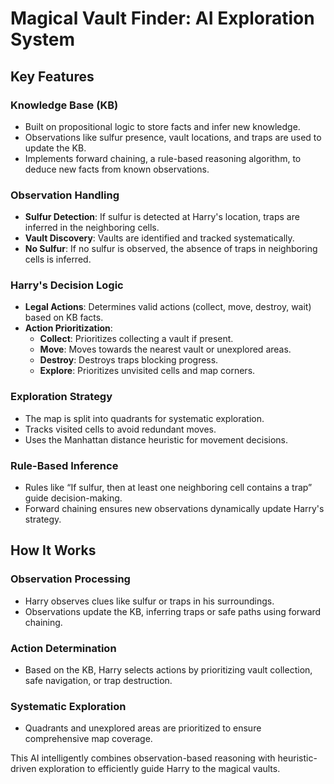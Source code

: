 # Magical Vault Finder: AI Exploration System

## Key Features

### Knowledge Base (KB)
- Built on propositional logic to store facts and infer new knowledge.
- Observations like sulfur presence, vault locations, and traps are used to update the KB.
- Implements forward chaining, a rule-based reasoning algorithm, to deduce new facts from known observations.

### Observation Handling
- **Sulfur Detection**: If sulfur is detected at Harry's location, traps are inferred in the neighboring cells.
- **Vault Discovery**: Vaults are identified and tracked systematically.
- **No Sulfur**: If no sulfur is observed, the absence of traps in neighboring cells is inferred.

### Harry's Decision Logic
- **Legal Actions**: Determines valid actions (collect, move, destroy, wait) based on KB facts.
- **Action Prioritization**:
  - **Collect**: Prioritizes collecting a vault if present.
  - **Move**: Moves towards the nearest vault or unexplored areas.
  - **Destroy**: Destroys traps blocking progress.
  - **Explore**: Prioritizes unvisited cells and map corners.

### Exploration Strategy
- The map is split into quadrants for systematic exploration.
- Tracks visited cells to avoid redundant moves.
- Uses the Manhattan distance heuristic for movement decisions.

### Rule-Based Inference
- Rules like “If sulfur, then at least one neighboring cell contains a trap” guide decision-making.
- Forward chaining ensures new observations dynamically update Harry's strategy.

## How It Works

### Observation Processing
- Harry observes clues like sulfur or traps in his surroundings.
- Observations update the KB, inferring traps or safe paths using forward chaining.

### Action Determination
- Based on the KB, Harry selects actions by prioritizing vault collection, safe navigation, or trap destruction.

### Systematic Exploration
- Quadrants and unexplored areas are prioritized to ensure comprehensive map coverage.

This AI intelligently combines observation-based reasoning with heuristic-driven exploration to efficiently guide Harry to the magical vaults.


